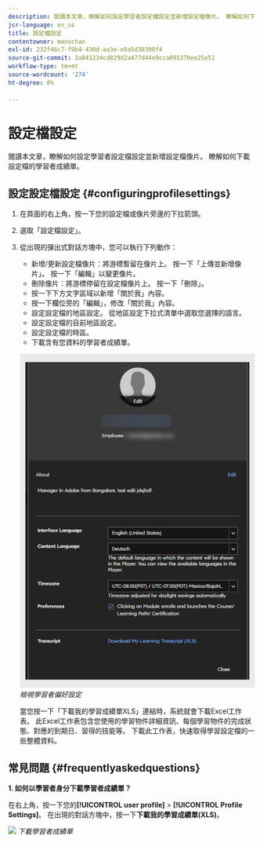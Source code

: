 ```yaml
---
description: 閱讀本文章，瞭解如何設定學習者設定檔設定並新增設定檔像片。 瞭解如何下載設定檔的學習者成績單。
jcr-language: en_us
title: 設定檔設定
contentowner: manochan
exl-id: 232f46c7-f9b4-430d-aa3e-e8a5d38390f4
source-git-commit: 2a841234cd829d2a477d44e9cca095370ee25e51
workflow-type: tm+mt
source-wordcount: '274'
ht-degree: 0%

---
```


# 設定檔設定

閱讀本文章，瞭解如何設定學習者設定檔設定並新增設定檔像片。 瞭解如何下載設定檔的學習者成績單。

## 設定設定檔設定 {#configuringprofilesettings}

1. 在頁面的右上角，按一下您的設定檔或像片旁邊的下拉箭頭。
1. 選取「設定檔設定」。
1. 從出現的彈出式對話方塊中，您可以執行下列動作：

   * 新增/更新設定檔像片：將游標暫留在像片上。 按一下「上傳並新增像片」。 按一下「編輯」以變更像片。
   * 刪除像片：將游標停留在設定檔像片上。 按一下「刪除」。
   * 按一下下方文字區域以新增「關於我」內容。
   * 按一下欄位旁的「編輯」，修改「關於我」內容。
   * 設定設定檔的地區設定。 從地區設定下拉式清單中選取您選擇的語言。
   * 設定設定檔的目前地區設定。
   * 設定設定檔的時區。
   * 下載含有您資料的學習者成績單。

   ![](assets/learner-preferences.png)
   *檢視學習者偏好設定*

   當您按一下「下載我的學習成績單XLS」連結時，系統就會下載Excel工作表。 此Excel工作表包含您使用的學習物件詳細資訊、每個學習物件的完成狀態、對應的到期日、習得的技能等。 下載此工作表，快速取得學習設定檔的一些整體資料。

## 常見問題 {#frequentlyaskedquestions}

**1. 如何以學習者身分下載學習者成績單？**

在右上角，按一下您的&#x200B;**[!UICONTROL user profile]** > **[!UICONTROL Profile Settings]**。 在出現的對話方塊中，按一下&#x200B;**下載我的學習成績單(XLS)**。

![](assets/dowload-lt.png)
*下載學習者成績單*
